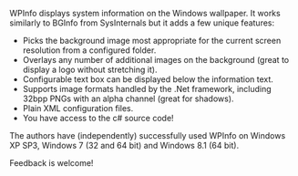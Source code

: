 WPInfo displays system information on the Windows wallpaper. It works similarly to BGInfo from SysInternals but it adds a few unique features:

* Picks the background image most appropriate for the current screen resolution from a configured folder.
* Overlays any number of additional images on the background (great to display a logo without stretching it).
* Configurable text box can be displayed below the information text.
* Supports image formats handled by the .Net framework, including 32bpp PNGs with an alpha channel (great for shadows).
* Plain XML configuration files.
* You have access to the c# source code!

The authors have (independently) successfully used WPInfo on Windows XP SP3, Windows 7 (32 and 64 bit) and Windows 8.1 (64 bit).

Feedback is welcome!